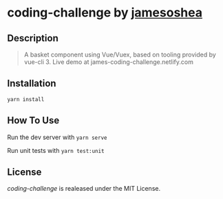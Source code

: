 # coding-challenge by <a href="https://github.com/jamesoshea">jamesoshea</a>

## Description

> A basket component using Vue/Vuex, based on tooling provided by vue-cli 3.
> Live demo at james-coding-challenge.netlify.com

## Installation

`yarn install`

## How To Use

Run the dev server with `yarn serve`

Run unit tests with `yarn test:unit`

## License

_coding-challenge_ is realeased under the MIT License.
